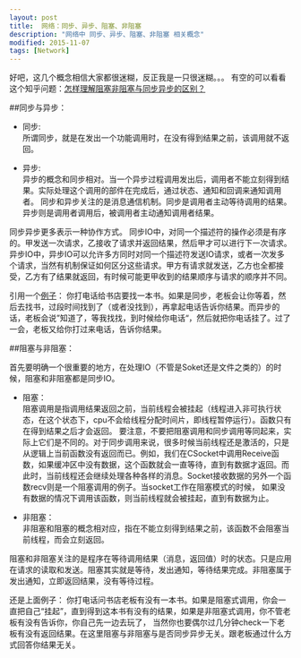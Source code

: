 ```yaml
---
layout: post
title:  网络：同步、异步、阻塞、非阻塞
description: "网络中 同步、异步、阻塞、非阻塞 相关概念"
modified: 2015-11-07
tags: [Network]
---
```

好吧，这几个概念相信大家都很迷糊，反正我是一只很迷糊。。。
有空的可以看看这个知乎问题：[怎样理解阻塞非阻塞与同步异步的区别？](https://www.zhihu.com/question/19732473)

##同步与异步：

- 同步:<br>
    所谓同步，就是在发出一个功能调用时，在没有得到结果之前，该调用就不返回。
	
- 异步:<br>
    异步的概念和同步相对。当一个异步过程调用发出后，调用者不能立刻得到结果。实际处理这个调用的部件在完成后，通过状态、通知和回调来通知调用者。
    同步和异步关注的是消息通信机制。同步是调用者主动等待调用的结果。异步则是调用者调用后，被调用者主动通知调用者结果。

同步异步更多表示一种协作方式。
同步IO中，对同一个描述符的操作必须是有序的。甲发送一次请求，乙接收了请求并返回结果，然后甲才可以进行下一次请求。
异步IO中，异步IO可以允许多方同时对同一个描述符发送IO请求，或者一次发多个请求，当然有机制保证如何区分这些请求。甲方有请求就发送，乙方也全都接受，乙方有了结果就返回，有时候可能更甲收到的结果顺序与请求的顺序并不同。

引用一个[例子](https://www.zhihu.com/question/19732473/answer/20851256)：
你打电话给书店要找一本书。如果是同步，老板会让你等着，然后去找书，过段时间找到了（或者没找到），再拿起电话告诉你结果。而异步的话，老板会说”知道了，等我找找，到时候给你电话“，然后就把你电话挂了。过了一会，老板又给你打过来电话，告诉你结果。

##阻塞与非阻塞：

首先要明确一个很重要的地方，在处理IO（不管是Soket还是文件之类的）的时候，阻塞和非阻塞都是同步IO。

- 阻塞：<br>
    阻塞调用是指调用结果返回之前，当前线程会被挂起（线程进入非可执行状态，在这个状态下，cpu不会给线程分配时间片，即线程暂停运行）。函数只有在得到结果之后才会返回。  要注意，不要把阻塞调用和同步调用等同起来，实际上它们是不同的。对于同步调用来说，很多时候当前线程还是激活的，只是从逻辑上当前函数没有返回而已。例如，我们在CSocket中调用Receive函数，如果缓冲区中没有数据，这个函数就会一直等待，直到有数据才返回。而此时，当前线程还会继续处理各种各样的消息。Socket接收数据的另外一个函数recv则是一个阻塞调用的例子。当socket工作在阻塞模式的时候， 如果没有数据的情况下调用该函数，则当前线程就会被挂起，直到有数据为止。
	
- 非阻塞：<br>
    非阻塞和阻塞的概念相对应，指在不能立刻得到结果之前，该函数不会阻塞当前线程，而会立刻返回。
	
阻塞和非阻塞关注的是程序在等待调用结果（消息，返回值）时的状态。只是应用在请求的读取和发送。阻塞其实就是等待，发出通知，等待结果完成。非阻塞属于发出通知，立即返回结果，没有等待过程。

还是上面例子：
你打电话问书店老板有没有一本书。如果是阻塞式调用，你会一直把自己“挂起”，直到得到这本书有没有的结果，如果是非阻塞式调用，你不管老板有没有告诉你，你自己先一边去玩了， 当然你也要偶尔过几分钟check一下老板有没有返回结果。在这里阻塞与非阻塞与是否同步异步无关。跟老板通过什么方式回答你结果无关。